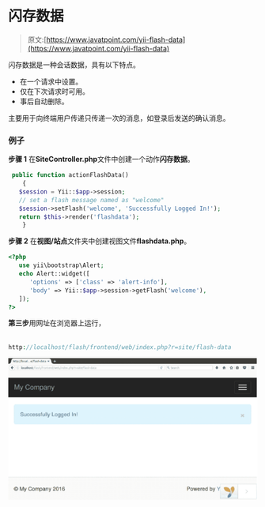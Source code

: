 # 闪存数据

> 原文:[https://www.javatpoint.com/yii-flash-data](https://www.javatpoint.com/yii-flash-data)

闪存数据是一种会话数据，具有以下特点。

*   在一个请求中设置。
*   仅在下次请求时可用。
*   事后自动删除。

主要用于向终端用户传递只传递一次的消息，如登录后发送的确认消息。

### 例子

**步骤 1** 在**SiteController.php**文件中创建一个动作**闪存数据**。

```php
 public function actionFlashData() 
    { 
   $session = Yii::$app->session; 
   // set a flash message named as "welcome" 
   $session->setFlash('welcome', 'Successfully Logged In!'); 
   return $this->render('flashdata'); 
    } 

```

**步骤 2** 在**视图/站点**文件夹中创建视图文件**flashdata.php**。

```php
<?php 
   use yii\bootstrap\Alert; 
   echo Alert::widget([ 
      'options' => ['class' => 'alert-info'], 
      'body' => Yii::$app->session->getFlash('welcome'), 
   ]); 
?>

```

**第三步**用网址在浏览器上运行，

```php

http://localhost/flash/frontend/web/index.php?r=site/flash-data

```

![YII Flash data 1](img/be777059367c47821825c8c00f12fb46.png)